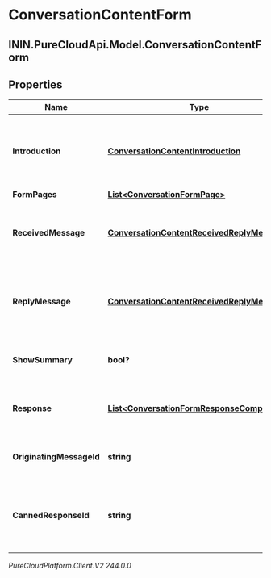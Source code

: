 # ConversationContentForm

## ININ.PureCloudApi.Model.ConversationContentForm

## Properties

|Name | Type | Description | Notes|
|------------ | ------------- | ------------- | -------------|
| **Introduction** | [**ConversationContentIntroduction**](ConversationContentIntroduction) | The intro component, used to give an intro into what the form entails | [optional] |
| **FormPages** | [**List&lt;ConversationFormPage&gt;**](ConversationFormPage) | Form pages | [optional] |
| **ReceivedMessage** | [**ConversationContentReceivedReplyMessage**](ConversationContentReceivedReplyMessage) | The message prompt to fill out the form received. | [optional] |
| **ReplyMessage** | [**ConversationContentReceivedReplyMessage**](ConversationContentReceivedReplyMessage) | The reply message after the user has filled out the form received. | [optional] |
| **ShowSummary** | **bool?** | Show summary at end of form submission. | [optional] |
| **Response** | [**List&lt;ConversationFormResponseComponent&gt;**](ConversationFormResponseComponent) | Content of the payload included in the Form response. | [optional] |
| **OriginatingMessageId** | **string** | Reference to the ID of the original message. | [optional] |
| **CannedResponseId** | **string** | The id of the canned response which was used to create the form. | |



_PureCloudPlatform.Client.V2 244.0.0_
